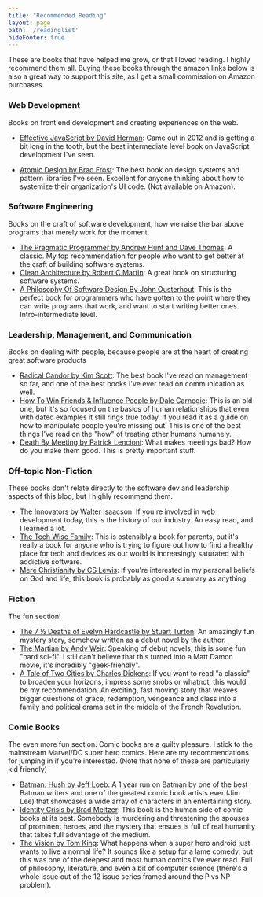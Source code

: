 ```yaml
---
title: "Recommended Reading"
layout: page
path: '/readinglist'
hideFooter: true
---
```


These are books that have helped me grow, or that I loved reading.  I highly recommend them all.  Buying these books through the amazon links below is also a great way to support this site, as I get a small commission on Amazon purchases.


### Web Development

Books on front end development and creating experiences on the web.

- [Effective JavaScript by David Herman](https://amzn.to/2LSJPSM): Came out in 2012 and is getting a bit long in the tooth, but the best intermediate level book on JavaScript development I've seen.


- [Atomic Design by Brad Frost](http://atomicdesign.bradfrost.com/): The best book on design systems and pattern libraries I've seen.  Excellent for anyone thinking about how to systemize their organization's UI code.  (Not available on Amazon).

### Software Engineering

Books on the craft of software development, how we raise the bar above programs that merely work for the moment.

- [The Pragmatic Programmer by Andrew Hunt and Dave Thomas](https://amzn.to/2SAvYmy): A classic.  My top recommendation for people who want to get better at the craft of building software systems.
- [Clean Architecture by Robert C Martin](https://amzn.to/2LXXUOY): A great book on structuring software systems.
- [A Philosophy Of Software Design By John Ousterhout](https://amzn.to/2VAF9oR): This is the perfect book for programmers who have gotten to the point where they can write programs that work, and want to start writing better ones.  Intro-intermediate level.


### Leadership, Management, and Communication

Books on dealing with people, because people are at the heart of creating great software products

- [Radical Candor by Kim Scott](https://amzn.to/2SAWNHj): The best book I've read on management so far, and one of the best books I've ever read on communication as well.
- [How To Win Friends & Influence People by Dale Carnegie](https://amzn.to/2LUMHyu):  This is an old one, but it's so focused on the basics of human relationships that even with dated examples it still rings true today.  If you read it as a guide on how to manipulate people you're missing out.  This is one of the best things I've read on the "how" of treating other humans humanely.
- [Death By Meeting by Patrick Lencioni](https://amzn.to/2LUdLxP): What makes meetings bad?  How do you make them good.  This is pretty important stuff.

### Off-topic Non-Fiction

These books don't relate directly to the software dev and leadership aspects of this blog, but I highly recommend them.

- [The Innovators by Walter Isaacson](https://amzn.to/2LRGCCM): If you're involved in web development today, this is the history of our industry.  An easy read, and I learned a lot.
- [The Tech Wise Family](https://amzn.to/2AxcHvt): This is ostensibly a book for parents, but it's really a book for anyone who is trying to figure out how to find a healthy place for tech and devices as our world is increasingly saturated with addictive software.
- [Mere Christianity by CS Lewis](https://amzn.to/2AxcYyv): If you're interested in my personal beliefs on God and life, this book is probably as good a summary as anything.

### Fiction

The fun section!

- [The 7 ½ Deaths of Evelyn Hardcastle by Stuart Turton](https://amzn.to/2SGZs24): An amazingly fun mystery story, somehow written as a debut novel by the author.
- [The Martian by Andy Weir](https://amzn.to/2AwM89G): Speaking of debut novels, this is some fun "hard sci-fi".  I still can't believe that this turned into a Matt Damon movie, it's incredibly "geek-friendly".
- [A Tale of Two Cities by Charles Dickens](https://amzn.to/2Axm4uQ): If you want to read "a classic" to broaden your horizons, impress some snobs or whatnot, this would be my recommendation.  An exciting, fast moving story that weaves bigger questions of grace, redemption, vengeance and class into a family and political drama set in the middle of the French Revolution.


### Comic Books

The even more fun section.  Comic books are a guilty pleasure.  I stick to the mainstream Marvel/DC super hero comics.  Here are my recommendations for jumping in if you're interested. (Note that none of these are particularly kid friendly)

- [Batman: Hush by Jeff Loeb](https://amzn.to/2RDEB2o): A 1 year run on Batman by one of the best Batman writers and one of the greatest comic book artists ever (Jim Lee) that showcases a wide array of characters in an entertaining story.
- [Identity Crisis by Brad Meltzer](https://amzn.to/2senGoY): This book is the human side of comic books at its best.  Somebody is murdering and threatening the spouses of prominent heroes, and the mystery that ensues is full of real humanity that takes full advantage of the medium.
- [The Vision by Tom King](https://amzn.to/2RysnYR): What happens when a super hero android just wants to live a normal life?  It sounds like a setup for a lame comedy, but this was one of the deepest and most human comics I've ever read.  Full of philosophy, literature, and even a bit of computer science (there's a whole issue out of the 12 issue series framed around the P vs NP problem).

